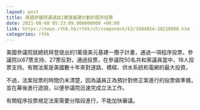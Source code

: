 ```yaml
---
layout: post
title: 美國參議院通過就1萬億基建計劃的程序投票
date: 2021-08-08 05:23:09.000000000 +08:00
link: https://news.rthk.hk/rthk/ch/component/k2/1604854-20210808.htm
categories: rthk
---
```


美國參議院就總統拜登提出的1萬億美元基建一攬子計畫，通過一項程序投票。參議院以67票支持、27票反對，通過投票，在參議院50名共和黨議員當中，18人投票支持。有關法案是美國數十年來對道路、橋樑、供水系統和電網的最大投資。

不過，法案投票的時間仍未清楚，因為議員正為預計對修正案進行的投票做準備，並在幕後進行遊說，以便參議院迅速完成立法工作。

有關程序投票規定法案需要分階段進行，不能加快審議。
